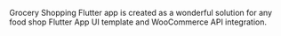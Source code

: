 Grocery Shopping Flutter app is created as a wonderful solution for any food shop Flutter App UI template and WooCommerce API integration.

